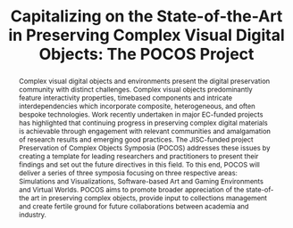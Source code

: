 ---
abstract: 'Complex visual digital objects and environments present the digital preservation
  community with distinct challenges. Complex visual objects predominantly feature
  interactivity properties, timebased components and intricate interdependencies which
  incorporate composite, heterogeneous, and often bespoke technologies. Work recently
  undertaken in major EC-funded projects has highlighted that continuing progress
  in preserving complex digital materials is achievable through engagement with relevant
  communities and amalgamation of research results and emerging good practices. The
  JISC-funded project Preservation of Complex Objects Symposia (POCOS) addresses these
  issues by creating a template for leading researchers and practitioners to present
  their findings and set out the future directives in this field.

  To this end, POCOS will deliver a series of three symposia focusing on three respective
  areas: Simulations and Visualizations, Software-based Art and Gaming Environments
  and Virtual Worlds. POCOS aims to promote broader appreciation of the state-of-the
  art in preserving complex objects, provide input to collections management and create
  fertile ground for future collaborations between academia and industry.'
creators:
- Konstantelos, Leo
- Baker, Drew
- Billenness, Clive
- Dobreva, Milena
- Delve, Janet
- Séfi, Sonia
- Joguin, Vincent
- Beacham, Richard
- Anderson, David
date: null
document_url: https://services.phaidra.univie.ac.at/api/object/o:294276/download
grand_parent: iPRES
institutions: []
keywords:
- singapore
- complex visual objects
- digital preservation
- software art
- simulations and visualizations
- gaming environments
landing_page_url: https://phaidra.univie.ac.at/o:294276
language: eng
layout: publication
license: CC BY-SA 3.0 AT
notes_url: null
parent: iPRES 2011
publication_type: paper
size: 475515
slides_url: null
source_name: iPRES
stream_url: null
title: 'Capitalizing on the State-of-the-Art in Preserving Complex Visual Digital
  Objects: The POCOS Project'
year: 2011
---